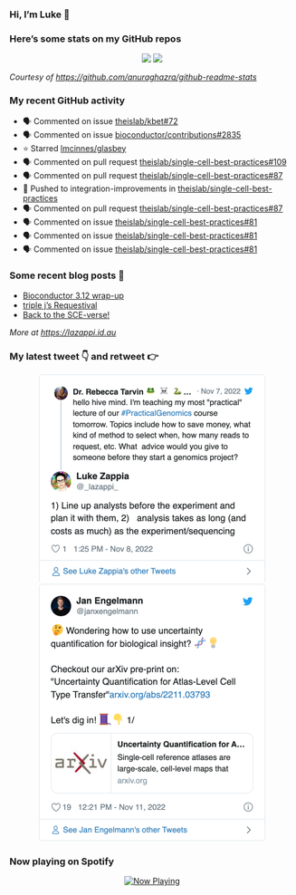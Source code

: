 
<!-- README.md is generated from README.Rmd. Please edit that file -->

### Hi, I’m Luke 👋

<!--
**lazappi/lazappi** is a ✨ _special_ ✨ repository because its `README.md` (this file) appears on your GitHub profile.

Here are some ideas to get you started:

- 🔭 I’m currently working on ...
- 🌱 I’m currently learning ...
- 👯 I’m looking to collaborate on ...
- 🤔 I’m looking for help with ...
- 💬 Ask me about ...
- 📫 How to reach me: ...
- 😄 Pronouns: ...
- ⚡ Fun fact: ...
-->

### Here’s some stats on my GitHub repos

<p align="center">

<img src="https://github-readme-stats.vercel.app/api?username=lazappi&count_private=true&show_icons=true&theme=buefy&hide_title=True">
<img src="https://github-readme-stats.vercel.app/api/top-langs/?username=lazappi&hide=html&theme=buefy&layout=compact">

</p>

*Courtesy of <https://github.com/anuraghazra/github-readme-stats>*

### My recent GitHub activity

  - 🗣 Commented on issue
    [theislab/kbet\#72](https://github.com/theislab/kbet#72)
  - 🗣 Commented on issue
    [bioconductor/contributions\#2835](https://github.com/bioconductor/contributions#2835)
  - ⭐️ Starred [lmcinnes/glasbey](https://github.com/lmcinnes/glasbey)
  - 🗣 Commented on pull request
    [theislab/single-cell-best-practices\#109](https://github.com/theislab/single-cell-best-practices#109)
  - 🗣 Commented on pull request
    [theislab/single-cell-best-practices\#87](https://github.com/theislab/single-cell-best-practices#87)
  - 📨 Pushed to integration-improvements in
    [theislab/single-cell-best-practices](https://github.com/theislab/single-cell-best-practices)
  - 🗣 Commented on pull request
    [theislab/single-cell-best-practices\#87](https://github.com/theislab/single-cell-best-practices#87)
  - 🗣 Commented on issue
    [theislab/single-cell-best-practices\#81](https://github.com/theislab/single-cell-best-practices#81)
  - 🗣 Commented on issue
    [theislab/single-cell-best-practices\#81](https://github.com/theislab/single-cell-best-practices#81)
  - 🗣 Commented on issue
    [theislab/single-cell-best-practices\#81](https://github.com/theislab/single-cell-best-practices#81)

### Some recent blog posts 📝

  - [Bioconductor 3.12
    wrap-up](https://lazappi.id.au/post/2020-10-30-bioconductor-3-12-wrap-up/)
  - [triple j’s
    Requestival](https://lazappi.id.au/post/2020-07-11-requestival/)
  - [Back to the
    SCE-verse\!](https://lazappi.id.au/post/2020-05-12-back-to-the-sce-verse/)

*More at <https://lazappi.id.au>*

### My latest tweet 👇 and retweet 👉


<p align="center">

<a href="https://twitter.com/_lazappi_/status/1589972498644611073">
<img src="https://github.com/lazappi/lazappi/raw/master/README_files/figure-gfm/tweets-1.png" width="400">
</a> <a href="https://twitter.com/_lazappi_/status/1591066193363877888">
<img src="https://github.com/lazappi/lazappi/raw/master/README_files/figure-gfm/tweets-2.png" width="400">
</a>

</p>

### Now playing on Spotify

<p align="center">

<a href="https://now-playing-profile.lazappi.vercel.app/now-playing?open">
<img src="https://now-playing-profile.lazappi.vercel.app/now-playing" width="256" height="64" alt="Now Playing">
</a>

</p>
